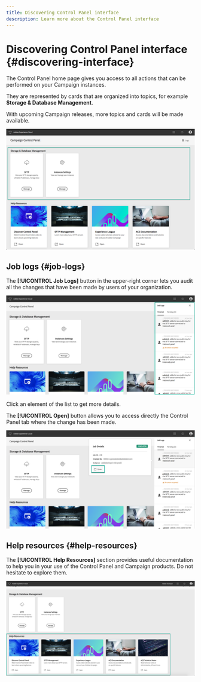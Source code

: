 ```yaml
---
title: Discovering Control Panel interface
description: Learn more about the Control Panel interface
---
```


# Discovering Control Panel interface {#discovering-interface}

The Control Panel home page gives you access to all actions that can be performed on your Campaign instances.

They are represented by cards that are organized into topics, for example **Storage & Database Management**.

With upcoming Campaign releases, more topics and cards will be made available.

![](assets/control_panel_interface.png)

## Job logs {#job-logs}

The **[!UICONTROL Job Logs]** button in the upper-right corner lets you audit all the changes that have been made by users of your organization.

![](assets/control_panel_interface2.png)

Click an element of the list to get more details.

The **[!UICONTROL Open]** button allows you to access directly the Control Panel tab where the change has been made.

![](assets/control_panel_logdetails.png)

## Help resources {#help-resources}

The **[!UICONTROL Help Resources]** section provides useful documentation to help you in your use of the Control Panel and Campaign products. Do not hesitate to explore them.

![](assets/helpresources.png)
